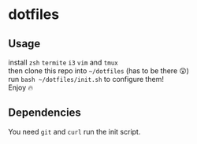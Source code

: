 # dotfiles
## Usage
install `zsh` `termite` `i3` `vim` and `tmux`  
then clone this repo into `~/dotfiles` (has to be there 😲)  
run `bash ~/dotfiles/init.sh` to configure them!  
Enjoy 🔥

## Dependencies
You need `git` and `curl` run the init script.

